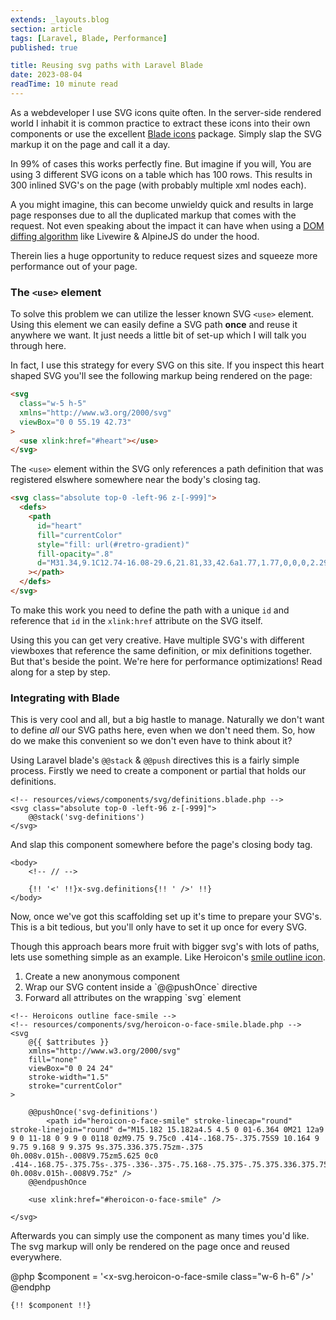 ```yaml
---
extends: _layouts.blog
section: article
tags: [Laravel, Blade, Performance]
published: true

title: Reusing svg paths with Laravel Blade
date: 2023-08-04
readTime: 10 minute read
---
```


As a webdeveloper I use SVG icons quite often.
In the server-side rendered world I inhabit it is common practice to extract these icons into their own components or use the excellent [Blade icons](https://blade-ui-kit.com/blade-icons) package. Simply slap the SVG markup it on the page and call it a day.

In 99% of cases this works perfectly fine. But imagine if you will, You are using 3 different SVG icons on a table which has 100 rows. This results in 300 inlined SVG's on the page (with probably multiple xml nodes each).

A you might imagine, this can become unwieldy quick and results in large page responses due to all the duplicated markup that comes with the request. Not even speaking about the impact it can have when using a [DOM diffing algorithm](https://livewire.laravel.com/docs/morphing#how-morphing-works) like Livewire & AlpineJS do under the hood.

Therein lies a huge opportunity to reduce request sizes and squeeze more performance out of your page.

<!-- ### Measuring performance impact

For example; Measured on a Macbook Pro (Apple M2 Max) Using _3000_ svg's containing only _3_ path nodes each we see browser timings increase dramatically.

|              | With svg definitions | Without svg definitions |
| ------------ | -------------------- | ----------------------- |
| Blade render | **40ms**             | **10ms**                |
| DOM morphing | **734ms**            | **43ms**                |
| Memory usage | **1.4mb**            | **0.3mb**               |

Heck that makes quite a big difference! Free performance? I'm all about that shit. Let's dive right in. -->

### The `<use>` element

To solve this problem we can utilize the lesser known SVG `<use>` element. Using this element we can easily define a SVG path **once** and reuse it anywhere we want. It just needs a little bit of set-up which I will talk you through here.

<p>
    In fact, I use this strategy for every SVG on this site. If you inspect this heart shaped SVG <x-svg.heart class="inline w-5 h-5 mx-1"/> you'll see the following markup being rendered on the page:
</p>

```html
<svg
  class="w-5 h-5"
  xmlns="http://www.w3.org/2000/svg"
  viewBox="0 0 55.19 42.73"
>
  <use xlink:href="#heart"></use>
</svg>
```

The `<use>` element within the SVG only references a path definition that was registered elswhere somewhere near the body's closing tag.

```html
<svg class="absolute top-0 -left-96 z-[-999]">
  <defs>
    <path
      id="heart"
      fill="currentColor"
      style="fill: url(#retro-gradient)"
      fill-opacity=".8"
      d="M31.34,9.1C12.74-16.08-29.6,21.81,33,42.6a1.77,1.77,0,0,0,2.29-.93A2.29,2.29,0,0,0,35,40.22c4.72-.09,17.11-19.13,19.16-23.8C59.88-3.24,39.68-4.69,31.34,9.1Zm20.08,3.63c-3,9.78-11.05,17.12-16.91,25.29a1.53,1.53,0,0,0-.28,1.29c-1.62-1.21-4.69-1.57-6.14-2.67-9-3.58-18.06-8.45-23.14-17C-2.38,4.12,25.25-.61,29.45,12.55c-3.06,5.94,2.52,7.94,2.28,4.21a4.3,4.3,0,0,0,1.45-4.28C37.75,3.67,52.82-2.28,51.42,12.73Z"
    ></path>
  </defs>
</svg>
```

To make this work you need to define the path with a unique `id` and reference that `id` in the `xlink:href` attribute on the SVG itself.

Using this you can get very creative. Have multiple SVG's with different viewboxes that reference the same definition, or mix definitions together. But that's beside the point. We're here for performance optimizations! Read along for a step by step.

### Integrating with Blade

This is very cool and all, but a big hastle to manage. Naturally we don't want to define _all_ our SVG paths here, even when we don't need them.
So, how do we make this convenient so we don't even have to think about it?

Using Laravel blade's `@@stack` & `@@push` directives this is a fairly simple process. Firstly we need to create a component or partial that holds our definitions.

```blade
<!-- resources/views/components/svg/definitions.blade.php -->
<svg class="absolute top-0 -left-96 z-[-999]">
    @@stack('svg-definitions')
</svg>
```

And slap this component somewhere before the page's closing body tag.

```blade
<body>
    <!-- // -->

    {!! '<' !!}x-svg.definitions{!! ' />' !!}
</body>
```

Now, once we've got this scaffolding set up it's time to prepare your SVG's. This is a bit tedious, but you'll only have to set it up once for every SVG.

Though this approach bears more fruit with bigger svg's with lots of paths, lets use something simple as an example. Like Heroicon's [smile outline icon](https://github.com/tailwindlabs/heroicons/blob/master/src/24/outline/face-smile.svg).

<ol>
    <li>Create a new anonymous component</li>
    <li>Wrap our SVG content inside a `@@pushOnce` directive</li>
    <li>Forward all attributes on the wrapping `svg` element</li>
</ol>

```blade
<!-- Heroicons outline face-smile -->
<!-- resources/components/svg/heroicon-o-face-smile.blade.php -->
<svg
    @{{ $attributes }}
    xmlns="http://www.w3.org/2000/svg"
    fill="none"
    viewBox="0 0 24 24"
    stroke-width="1.5"
    stroke="currentColor"
>

    @@pushOnce('svg-definitions')
        <path id="heroicon-o-face-smile" stroke-linecap="round" stroke-linejoin="round" d="M15.182 15.182a4.5 4.5 0 01-6.364 0M21 12a9 9 0 11-18 0 9 9 0 0118 0zM9.75 9.75c0 .414-.168.75-.375.75S9 10.164 9 9.75 9.168 9 9.375 9s.375.336.375.75zm-.375 0h.008v.015h-.008V9.75zm5.625 0c0 .414-.168.75-.375.75s-.375-.336-.375-.75.168-.75.375-.75.375.336.375.75zm-.375 0h.008v.015h-.008V9.75z" />
    @@endpushOnce

    <use xlink:href="#heroicon-o-face-smile" />

</svg>
```

Afterwards you can simply use the component as many times you'd like. The svg markup will only be rendered on the page once and reused everywhere.

@php $component = '<x-svg.heroicon-o-face-smile class="w-6 h-6" />' @endphp

```blade
{!! $component !!}
```
